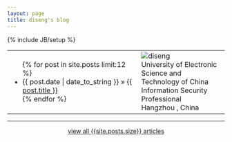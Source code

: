 ```yaml
---
layout: page
title: diseng's blog
---
```

{% include JB/setup %}
<table width="100%" rowspan="0" colspan="0">
	<tr>
		<td width="60%">
			<ul class="posts">
			  {% for post in site.posts limit:12 %}
			    <li><span>{{ post.date | date_to_string }}</span> &raquo; <a href="{{ BASE_PATH }}{{ post.url }}">{{ post.title }}</a></li>
			  {% endfor %}
			</ul>
		</td>
		<td width="40%" style="vertical-align:top;">
			<div><img alt="diseng" src="{{ ASSET_PATH }}hooligan/img/diseng.jpg"/></div>
			<div>University of Electronic Science and Technology of China</div> 
			<div>Information Security Professional</div>
			<div>Hangzhou , China</div>
		</td>
	</tr>
</table>
<hr>
<div style="width:50%;margin-left:auto;margin-right:auto;text-align:center;clear:both;">
  <a href="/archive.html">view all {{site.posts.size}} articles</a>
</div>


